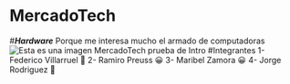 # MercadoTech
#***Hardware***
Porque me interesa mucho el armado de computadoras
![Esta es una imagen](https://s3-sa-east-1.amazonaws.com/saasargentina/jnA664kcaWFSRdnsqjQY/imagen)
MercadoTech prueba de Intro
#Integrantes
1- Federico Villarruel :partying_face:
2- Ramiro Preuss :grinning:
3- Maribel Zamora :grinning:
4- Jorge Rodriguez :japanese_goblin:

